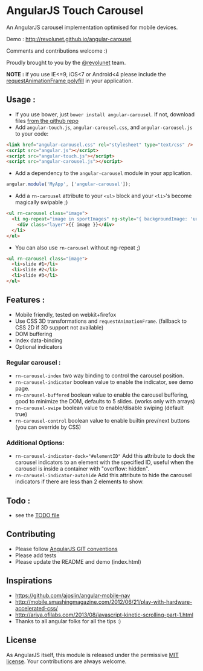 # AngularJS Touch Carousel

An AngularJS carousel implementation optimised for mobile devices.

Demo : http://revolunet.github.io/angular-carousel

Comments and contributions welcome :)

Proudly brought to you by the [@revolunet](http://twitter.com/revolunet) team.

**NOTE :** if you use IE<=9, iOS<7 or Android<4 please include the [requestAnimationFrame polyfill](https://github.com/darius/requestAnimationFrame/blob/master/requestAnimationFrame.js) in your application.

## Usage :

 - If you use bower, just `bower install angular-carousel`. If not, download files [from the github repo](./dist)
 - Add `angular-touch.js`, `angular-carousel.css`, and `angular-carousel.js` to your code:
```html
<link href="angular-carousel.css" rel="stylesheet" type="text/css" />
<script src="angular.js"></script>
<script src="angular-touch.js"></script>
<script src="angular-carousel.js"></script>
```
 - Add a dependency to the `angular-carousel` module in your application.
```js
angular.module('MyApp', ['angular-carousel']);
```

 - Add a `rn-carousel` attribute to your `<ul>` block and your `<li>`'s become magically swipable ;)
```html
<ul rn-carousel class="image">
  <li ng-repeat="image in sportImages" ng-style="{ backgroundImage: 'url(' + image + ')' }">
    <div class="layer">{{ image }}</div>
  </li>
</ul>
```

 - You can also use `rn-carousel` without ng-repeat ;)
```html
<ul rn-carousel class="image">
  <li>slide #1</li>
  <li>slide #2</li>
  <li>slide #3</li>
</ul>
```



## Features :
 - Mobile friendly, tested on webkit+firefox
 - Use CSS 3D transformations and `requestAnimationFrame`. (fallback to CSS 2D if 3D support not available)
 - DOM buffering
 - Index data-binding
 - Optional indicators

### Regular carousel :
 - `rn-carousel-index` two way binding to control the carousel position.
 - `rn-carousel-indicator` boolean value to enable the indicator, see demo page.
 - `rn-carousel-buffered` boolean value to enable the carousel buffering, good to minimize the DOM, defaults to 5 slides. (works only with arrays)
 - `rn-carousel-swipe` boolean value to enable/disable swiping (default true)
 - `rn-carousel-control` boolean value to enable builtin prev/next buttons (you can override by CSS)
 
### Additional Options:
 - `rn-carousel-indicator-dock="#elementID"` Add this attribute to dock the carousel indicators to an element with the specified ID, useful when the carousel is inside a container with "overflow: hidden".
 - `rn-carousel-indicator-autohide` Add this attribute to hide the carousel indicators if there are less than 2 elements to show.
 
## Todo :
 - see the [TODO file](./TODO)

## Contributing 
 - Please follow [AngularJS GIT conventions](https://docs.google.com/document/d/1QrDFcIiPjSLDn3EL15IJygNPiHORgU1_OOAqWjiDU5Y/edit#)
 - Please add tests
 - Please update the README and demo (index.html)

## Inspirations
 - https://github.com/ajoslin/angular-mobile-nav
 - http://mobile.smashingmagazine.com/2012/06/21/play-with-hardware-accelerated-css/
 - http://ariya.ofilabs.com/2013/08/javascript-kinetic-scrolling-part-1.html
 - Thanks to all angular folks for all the tips :)

## License
As AngularJS itself, this module is released under the permissive [MIT license](http://revolunet.mit-license.org). Your contributions are always welcome.
